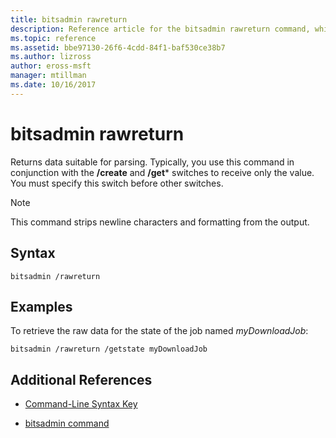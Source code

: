 ```yaml
---
title: bitsadmin rawreturn
description: Reference article for the bitsadmin rawreturn command, which returns data suitable for parsing.
ms.topic: reference
ms.assetid: bbe97130-26f6-4cdd-84f1-baf530ce38b7
ms.author: lizross
author: eross-msft
manager: mtillman
ms.date: 10/16/2017
---
```


# bitsadmin rawreturn

Returns data suitable for parsing. Typically, you use this command in conjunction with the **/create** and **/get*** switches to receive only the value. You must specify this switch before other switches.

> [!NOTE]
> This command strips newline characters and formatting from the output.

## Syntax

```
bitsadmin /rawreturn
```

## Examples

To retrieve the raw data for the state of the job named *myDownloadJob*:

```
bitsadmin /rawreturn /getstate myDownloadJob
```

## Additional References

- [Command-Line Syntax Key](command-line-syntax-key.md)

- [bitsadmin command](bitsadmin.md)
